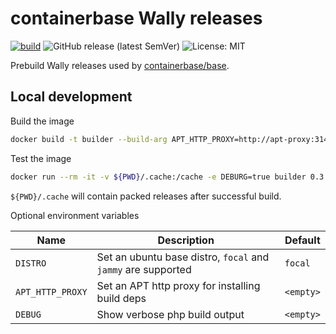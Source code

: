 # containerbase Wally releases

[![build](https://github.com/containerbase/wally-prebuild/actions/workflows/build.yml/badge.svg)](https://github.com/containerbase/wally-prebuild/actions/workflows/build.yml?query=branch%3Amain)
![GitHub release (latest SemVer)](https://img.shields.io/github/v/release/containerbase/wally-prebuild)
![License: MIT](https://img.shields.io/github/license/containerbase/wally-prebuild)

Prebuild Wally releases used by [containerbase/base](https://github.com/containerbase/base).

## Local development

Build the image

```bash
docker build -t builder --build-arg APT_HTTP_PROXY=http://apt-proxy:3142 --build-arg DISTRO=focal .
```

Test the image

```bash
docker run --rm -it -v ${PWD}/.cache:/cache -e DEBURG=true builder 0.3.2
```

`${PWD}/.cache` will contain packed releases after successful build.

Optional environment variables

| Name             | Description                                                  | Default   |
| ---------------- | ------------------------------------------------------------ | --------- |
| `DISTRO`         | Set an ubuntu base distro, `focal` and `jammy` are supported | `focal`   |
| `APT_HTTP_PROXY` | Set an APT http proxy for installing build deps              | `<empty>` |
| `DEBUG`          | Show verbose php build output                                | `<empty>` |
